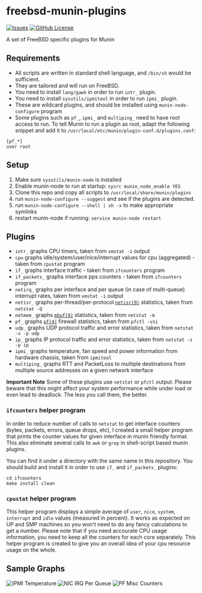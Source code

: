 # freebsd-munin-plugins
[![Issues](https://img.shields.io/github/issues/farrokhi/freebsd-munin-plugins.svg)](https://github.com/farrokhi/freebsd-munin-plugins/issues)
[![GitHub License](https://img.shields.io/github/license/farrokhi/freebsd-munin-plugins.svg)](https://github.com/farrokhi/freebsd-munin-plugins/blob/master/LICENSE)


A set of FreeBSD specific plugins for Munin

## Requirements
- All scripts are written in standard shell language, and `/bin/sh` would be sufficient.
- They are tailored and will run on FreeBSD.
- You need to install `lang/gawk` in order to run `intr_` plugin.
- You need to install `sysutils/ipmitool` in order to run `ipmi_` plugin.
- These are wildcard plugins, and should be installed using `munin-node-configure` program
- Some plugins such as `pf_`, `ipmi_` and `multiping_` need to have root access to run. To tell Munin to run a plugin as root, adapt the following snippet and add it to `/usr/local/etc/munin/plugin-conf.d/plugins.conf`:
```
[pf_*]
user root
```

## Setup
1. Make sure `sysutils/munin-node` is installed
2. Enable munin-node to run at startup: `sysrc munin_node_enable YES`
2. Clone this repo and copy all scripts to `/usr/local/share/munin/plugins`
3. run `munin-node-configure --suggest` and see if the plugins are detected.
4. run `munin-node-configure --shell | sh -x` to make appropriate symlinks
5. restart munin-node if running: `service munin-node restart`

## Plugins

- `intr_` graphs CPU timers, taken from `vmstat -i` output
- `cpu` graphs idle/system/user/nice/interrupt values for cpu (aggregated) - taken from `cpustat` program
- `if_` graphs interface traffic - taken from `ifcounters` program
- `if_packets_` graphs interface pps counters - taken from `ifcounters` program
- `netirq_` graphs per interface and per queue (in case of multi-queue) interrupt rates, taken from `vmstat -i` output
- `netisr_` graphs per-thread/per-protocol [`netisr(9)`](https://www.freebsd.org/cgi/man.cgi?format=html&query=netisr%289%29) statistics, taken from `netstat -Q`
- `netmem_` graphs [`mbuf(9)`](https://www.freebsd.org/cgi/man.cgi?format=html&query=mbuf%289%29) statistics, taken from `netstat -m`
- `pf_` graphs [`pf(4)`](https://www.freebsd.org/cgi/man.cgi?query=pf&sektion=4&apropos=0) firewall statistics, taken from `pfctl -vsi`
- `udp_` graphs UDP protocol traffic and error statistics, taken from `netstat -s -p udp`
- `ip_` graphs IP protocol traffic and error statistics, taken from `netstat -s -p ip`
- `ipmi_` graphs temperature, fan speed and power information from hardware chassis, taken from `ipmitool`
- `multiping_` graphs RTT and PacketLoss to multiple destinations from multiple source addresses on a given network interface

**Important Note**
Some of these plugins use `netstat` or `pfctl` output. Please beware that this might affect your system performance while under load or even lead to deadlock. The less you call them, the better.

### `ifcounters` helper program

In order to reduce number of calls to `netstat` to get interface counters (bytes, packets, errors, queue drops, etc), I created a small helper program that prints the counter values for given interface in munin friendly format. This also eliminate several calls to `awk` or `grep` in shell-script based munin plugins.

You can find it under a directory with the same name in this repository. You should build and install it in order to use `if_` and `if_packets_` plugins:
```
cd ifcounters
make install clean
```

### `cpustat` helper program

This helper program displays a simple average of `user`, `nice`, `system`, `interrupt` and `idle` values (measured in percent). It works as expected on UP and SMP machines so you won't need to do any fancy calculations to get a number. 
Please note that if you need accourate CPU usage information, you need to keep all the counters for each core separately. This helper program is created to give you an overall idea of your cpu resource usage on the whole.


## Sample Graphs
![IPMI Temperature](screenshots/ipmi_temp-day.png "Temperature from ipmi_ plugin")
![NIC IRQ Per Queue](screenshots/netirq_ix1-day.png "Per Interface/Queue IRQ graph")
![PF Misc Counters](screenshots/pf_counters-day.png "PF Misc Counters")

